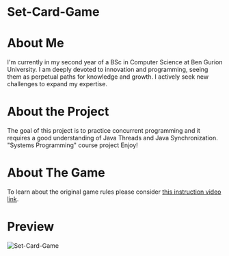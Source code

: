 # Set-Card-Game

# About Me
I'm currently in my second year of a BSc in Computer Science at Ben Gurion University. I am deeply devoted to innovation and programming, seeing them as perpetual paths for knowledge and growth. I actively seek new challenges to expand my expertise.

# About the Project
The goal of this project is to practice concurrent programming and it requires a good understanding of Java Threads and Java Synchronization.
"Systems Programming" course project
Enjoy!

# About The Game
To learn about the original game rules please consider [this instruction video link](https://www.youtube.com/watch?v=NzXDfSFQ1c0&ab_channel=TripleSGames).

# Preview
![Set-Card-Game](https://github.com/nirtz14/Set-Card-Game/assets/122788789/48e36849-c153-4c84-a192-d9fe58da029f)
